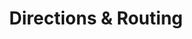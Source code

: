 ---
title: Directions & Routing
eleventyNavigation:
  parent: index
  key: directions
  title: Directions & Routing
---